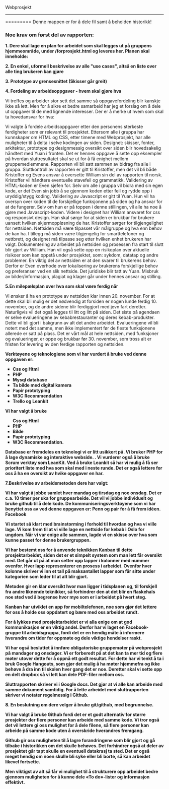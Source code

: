 Webprosjekt
_____________________________
=========
Denne mappen er for å dele fil samt å beholden historikk!


<h3>Noe krav om først del av rapporten:</h3>


<b>1. Dere skal lage en plan for arbeidet som skal legges ut på gruppens hjemmeområde, under /forprosjekt.html og leveres her.
Planen skal inneholde:</b>

<b>2. En enkel, uformell beskrivelse av alle "use cases", altså en liste over alle ting brukeren kan gjøre</b>


<b>3. Prototype av grensesnittet (Skisser går greit)</b>



<b>4. Fordeling av arbeidsoppgaver - hvem skal gjøre hva</b>

Vi treffes og arbeider stor sett det samme så oppgavefordeling blir kanskje ikke så lett.
Men for å sikre et bedre samarbeid har jeg et forslag om å dele ut oppgaver til de med lignende interesser. 
Der er å merke ut hvem som skal ta hovedansvar for hva:

Vi valgte å fordele arbeidsoppgaver etter den personens sterkeste ferdigheter som er relevant til prosjektet. Ettersom alle i gruppa har kunnskaper om HTML og CSS, etter timene med Webprosjekt, har alle muligheter til å delta i selve kodingen av siden.
Designet: skisser, fonter, arkitektur, prototype og designmessig oversikt over siden blir hovedsakelig håndtert med Yuan i fronten. Det er hennes oppgave å sette opp eksempler på hvordan sluttresultatet skal se ut for å få enighet mellom gruppemedlemmene.
Rapporten vil bli satt sammen av bidrag fra alle i gruppa. Sluttkontroll av rapporten er gitt til Kristoffer, men det vil bli både Kristoffer og Evens ansvar å oversette William sin del av rapporten til norsk. Kristoffer vil håndtere eventuelle stavefeil og grammatikk.
Validering av HTML-koden er Even sjefen for. Selv om alle i gruppa vil bidra med sin egen kode, er det Even sin jobb å se gjennom koden etter feil og rydde opp i uryddig/stygg koding. 
Validering av Javascript er gitt til Yuan. Hun vil ha oversyn over koden til de forskjellige funksjonene på siden og ha ansvar for at de fungerer. Selv om hun er på toppen i denne stillingen, vil alle ha noe å gjøre med Javascript-koden.
Videre i designet har William ansvaret for css og responsivt design. Han skal sørge for at siden er brukbar for brukere uansett hvilken skjermoppløsning de har.
Kristoffer sørger for tilgjengelighet for nettsiden. Nettsiden må være tilpasset vår målgruppe og hva enn behov de kan ha. I tillegg må siden være tilgjengelig for smarttelefoner og nettbrett, og designet må tilpasse seg etter hvilken enhet brukeren har valgt.
Dokumentering av arbeidet på nettsiden og prosessen fra start til slutt blir gjort av William. Han vil også sette opp en risikoplan over aktuelle risikoer som kan oppstå under prosjektet, som: sykdom, datatap og andre problemer.
En viktig del av nettsiden er at den svarer til brukerens behov. Derfor er Even overhode over lokalisering av brukerens forskjellige behov og preferanser ved en slik nettside.
Det juridiske blir tatt av Yuan. Misbruk av bilder/informasjon, plagiat og klager går under hennes ansvar og stilling.




<b>5.En milepælsplan over hva som skal være ferdig når </b>

Vi ønsker å ha en prototype av nettsiden klar innen 20. november. For at dette skal bli mulig er det nødvendig at forsiden er nogen lunde ferdig 10. november, og de andre sidene blir ferdiggjort med jevn fart deretter. Naturligvis vil det også legges til litt og litt på siden.
Det siste på agendaen er selve evalueringene av kebabrestauranter og deres kebab-produkter. Dette vil bli gjort i bakgrunn av alt det andre arbeidet. Evalueringene vil bli notert med det samme, men ikke implementert før de fleste funksjonene allerede er satt på plass.
Det er vårt mål at hele nettsiden, med funksjoner og evalueringer, er oppe og brukbar før 30. november, som tross alt er fristen for levering av den ferdige rapporten og nettsiden.


<b>
Verktøyene og teknologiene som vi har vurdert å bruke ved denne oppgaven er:
<ul type="square"><li>Css og Html</li><li>PHP</li><li>Mysql database</li><li>Ta bilde med digital kamera</li><li>Papir prototyping</li><li>W3C Recommendation</li><li>Trello og Leankit
</ul>
Vi har valgt å bruke <ul type="square"> Css og Html</li><li>PHP</li><li>Bilde</li><li>Papir prototyping</li><li>W3C Recommendation. </ul>
Database er fremdeles en teknologi vi er litt usikkert på. Vi bruker PHP for å lage dynamiske og interaktive webside. . Vi vurderer også å bruke Scrum verktøy som LeanKit. Ved å bruke Leankit så har vi mulig å få ser prioritert liste med hva som skal med i neste runde. Det er også lettere for oss å ha en oversikt av hvike oppgaver en har.


<b>7.Beskrivelse av arbeidsmetoden dere har valgt:</b>

Vi har valgt å jobbe samlet hver mandag og tirsdag og noe onsdag. Det er c.a. 10 timer per uka for gruppearbeide.
Det vil vi jobbe individuelt og bruke github til å dele kode. De kommuniseringsverktøyene som vi har benyttet oss av ved denne oppgaven er: 
Penn og pair for å få frem idéen.
Facebook 

Vi startet så klart med brainstorming i forhold til hvordan og hva vi ville lage. Vi kom frem til at vi ville lage en nettside for kebab i Oslo for ungdom. Når vi var enige alle sammen, lagde vi en skisse over hva som kunne passet for denne brukergruppen. 

Vi har bestemt oss for å anvende teknikken Kanban til dette prosjektarbeidet, siden det er et simpelt system som man lett får oversikt med. Det går ut på at man setter opp lapper i kolonner med nummer ovenfor. Hver lapp representerer en prosess i arbeidet. Ovenfor hver kolonne skriver vi inn et tall på maksantallet lapper som får sitte under kategorien som leder til at alt blir gjort. 

Metoden gir en klar oversikt hvor man ligger i tidsplanen og, til forskjell fra andre liknende teknikker, så forhindrer den at det blir en flaskehals noe sted ved å begrense hvor mye som er i arbeidet på hvert steg.

Kanban har utviklet en app for mobiltelefonen, noe som gjør det lettere for oss å holde oss oppdatert og bære med oss arbeidet rundt. 

For å lykkes med prosjektarbeidet er vi alla enige om at god kommunikasjon er en viktig andel. Derfor har vi laget en Facebook-gruppe til arbeidsgruppa, fordi det er en hendig måte å informere hverandre om tider for oppmøte og dele viktige hendelser raskt. 

Vi har også besluttet å innføre obligatoriske gruppemøter på webprosjekt på mandager og onsdager. Vi er forberedt på at det kan ta mer tid og flere møter utover dette for å oppnå ett godt resultat. For dette har vi tenkt å ta i bruk Google Hangouts, som gjør det mulig å ha møter hjemmefra og ikke behøve å dra inn til skolen hver gang det er noe. Deretter skal vi sette opp en delt dropbox så vi lett kan dele PDF-filer mellom oss.  

Sluttrapporten skriver vi i Google docs. Det gjør at vi alle kan arbeide med samme dokument samtidig. For å lette arbeidet med sluttrapporten skriver vi notater regelmessig i Github.


<b>8. En beslutning om dere velger å bruke git/github, med begrunnelse.</b>

Vi har valgt å bruke Github fordi det er et godt alternativ for større prosjekter der flere personer kan arbeide med samme kode. Vi tror også det vil lettere gi oss mulighet for å dele filene, så flere personer kan arbeide på samme kode uten å overskride hverandres fremgang. 

Github gir oss muligheten til å lagre forandringene som blir gjort og gå tilbake i historikken om det skulle behøves. Det forhindrer også at deler av prosjektet går tapt skulle en eventuell datakrasj ta sted. Det er også meget hendig om noen skulle bli syke eller bli borte, så kan arbeidet likevel fortsette.

Men viktigst av alt så får vi mulighet til å strukturere opp arbeidet bedre gjennom muligheten for å kunne dele «To do»-lister og informasjon effektivt.
